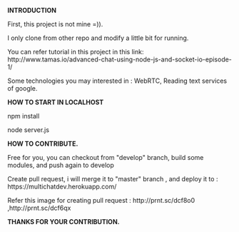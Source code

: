 <b>INTRODUCTION</b>
<p>First, this project is not mine =)).</p> 
<p>I only clone from other repo and modify a little bit for running.</p> 
<p>You can refer tutorial in this project in this link: http://www.tamas.io/advanced-chat-using-node-js-and-socket-io-episode-1/</p>
<p>Some technologies you may interested in : WebRTC, Reading text services of google.</p>

<b>HOW TO START IN LOCALHOST</b>
<p>npm install</p> 
<p>node server.js</p>

<b>HOW TO CONTRIBUTE.</b>
<p>Free for you, you can checkout from "develop" branch, build some modules, and push again to develop</p>
<p>Create pull request, i will merge it to "master" branch , and deploy it to : https://multichatdev.herokuapp.com/</p>
<p>Refer this image for creating pull request : http://prnt.sc/dcf8o0 ,http://prnt.sc/dcf6qx </p>

<b>THANKS FOR YOUR CONTRIBUTION.</b>

  
